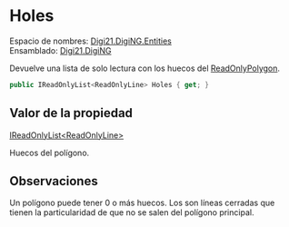# Holes

Espacio de nombres: [Digi21.DigiNG.Entities](/digi3d-net/programacion/.net/referencia/digi21.diging/digi21.diging.entities/)  
Ensamblado: [Digi21.DigiNG](/digi3d-net/programacion/.net/referencia/digi21.diging.plugin/digi21.diging/)

Devuelve una lista de solo lectura con los huecos del [ReadOnlyPolygon](/digi3d-net/programacion/.net/referencia/digi21.diging/digi21.diging.entities/clases/readonlypolygon/).

```csharp
public IReadOnlyList<ReadOnlyLine> Holes { get; }
```

## Valor de la propiedad

[IReadOnlyList&lt;ReadOnlyLine&gt;](https://docs.microsoft.com/en-us/dotnet/api/system.collections.generic.ireadonlylist-1?view=net-5.0)

Huecos del polígono.

## Observaciones

Un polígono puede tener 0 o más huecos. Los son líneas cerradas que tienen la particularidad de que no se salen del polígono principal.



